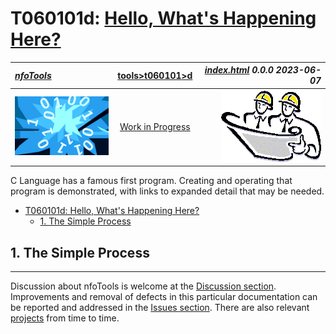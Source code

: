 <!-- index.md 0.0.0                 UTF-8                          2023-06-07
     ----1----|----2----|----3----|----4----|----5----|----6----|----7----|--*

                   T060101d: HELLO, WHAT'S HAPPENING HERE?
     -->

# T060101d: [Hello, What's Happening Here?](.)

| ***[nfoTools](../../../)*** | [tools](../../)[>t060101](../)[>d](.) | ***[index.html](index.html) 0.0.0 2023-06-07*** |
| :--                |       :-:          | --: |
| ![nfotools](../../../images/nfoWorks-2014-06-02-1702-LogoSmall.png) | [Work in Progress](T060101d.txt) | ![Hard Hat Area](../../../images/hardhat-logo.gif) |

C Language has a famous first program.  Creating and operating that program is demonstrated, with links to expanded detail that may be needed.

- [T060101d: Hello, What's Happening Here?](#t060101d-hello-whats-happening-here)
  - [1. The Simple Process](#1-the-simple-process)


## 1. The Simple Process

----

Discussion about nfoTools is welcome at the
[Discussion section](https://github.com/orcmid/nfoTools/discussions).
Improvements and removal of defects in this particular documentation can be
reported and addressed in the
[Issues section](https://github.com/orcmid/nfoTools/issues).  There are also
relevant [projects](https://github.com/orcmid/nfoTools/projects?type=classic)
from time to time.

<!-- ----1----|----2----|----3----|----4----|----5----|----6----|----7----|--*

     0.0.0 2023-06-07T19:38Z Placeholder morphed from 0.1.0 T060101c index.md


                *** end of docs/tools/T060101/d/index.md ***
     -->
